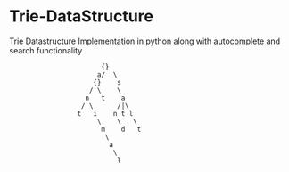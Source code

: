 # Trie-DataStructure
Trie Datastructure Implementation in python along with  autocomplete and search functionality
                         
                           {}
                          a/  \
                         {}    s  
                        / \    \ 
                       n   t    a  
                      / \      /|\
                     t   i    n t l 
                          \    \   \
                           m    d   t
                            \
                             a
                              \
                               l
